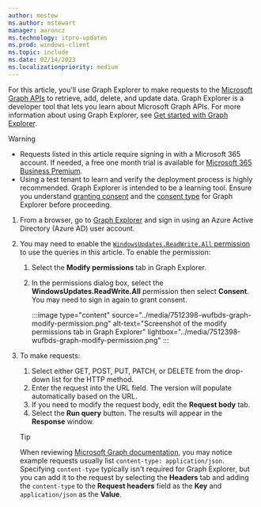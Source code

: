 ```yaml
---
author: mestew
ms.author: mstewart
manager: aaroncz
ms.technology: itpro-updates
ms.prod: windows-client
ms.topic: include
ms.date: 02/14/2023
ms.localizationpriority: medium
---
```

<!--This file is shared by deployment-service-drivers.md, deployment-service-expedited-updates.md, and the deployment-service-feature-updates.md articles. Headings may be driven by article context. 7512398 -->

For this article, you'll use Graph Explorer to make requests to the [Microsoft Graph APIs](/graph/api/resources/windowsupdates-updates?view=graph-rest-beta&preserve-view=true) to retrieve, add, delete, and update data. Graph Explorer is a developer tool that lets you learn about Microsoft Graph APIs. For more information about using Graph Explorer, see [Get started with Graph Explorer](/graph/graph-explorer/overview).

> [!WARNING]
>
> - Requests listed in this article require signing in with a Microsoft 365 account. If needed, a free one month trial is available for [Microsoft 365 Business Premium](https://www.microsoft.com/microsoft-365/business/microsoft-365-business-premium).
> - Using a test tenant to learn and verify the deployment process is highly recommended. Graph Explorer is intended to be a learning tool. Ensure you understand  [granting consent](/graph/security-authorization) and the [consent type](/graph/api/resources/oauth2permissiongrant#properties) for Graph Explorer before proceeding.

1. From a browser, go to [Graph Explorer](https://developer.microsoft.com/graph/graph-explorer) and sign in using an Azure Active Directory (Azure AD) user account.
1. You may need to enable the [`WindowsUpdates.ReadWrite.All` permission](/graph/permissions-reference#windows-updates-permissions) to use the queries in this article. To enable the permission:
    1. Select the **Modify permissions** tab in Graph Explorer.
    1. In the permissions dialog box, select the **WindowsUpdates.ReadWrite.All** permission then select **Consent**. You may need to sign in again to grant consent.
    
       :::image type="content" source="../media/7512398-wufbds-graph-modify-permission.png" alt-text="Screenshot of the modify permissions tab in Graph Explorer" lightbox="../media/7512398-wufbds-graph-modify-permission.png" :::

1. To make requests:
   1. Select either GET, POST, PUT, PATCH, or DELETE from the drop-down list for the HTTP method.
   1. Enter the request into the URL field. The version will populate automatically based on the URL.
   1. If you need to modify the request body, edit the **Request body** tab.
   1. Select the **Run query** button. The results will appear in the **Response** window.
  
   > [!TIP]
   > When reviewing [Microsoft Graph documentation](/graph/), you may notice example requests usually list `content-type: application/json`. Specifying `content-type` typically isn't required for Graph Explorer, but you can add it to the request by selecting the **Headers** tab and adding the `content-type` to the **Request headers** field as the **Key** and `application/json` as the **Value**.

